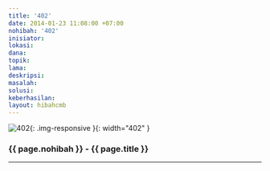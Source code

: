 ```yaml
---
title: '402'
date: 2014-01-23 11:08:00 +07:00
nohibah: '402'
inisiator: 
lokasi: 
dana: 
topik: 
lama: 
deskripsi: 
masalah: 
solusi: 
keberhasilan: 
layout: hibahcmb
---
```


![402](/static/img/hibahcmb/402.png){: .img-responsive }{: width="402" }

### {{ page.nohibah }} - {{ page.title }}

---
